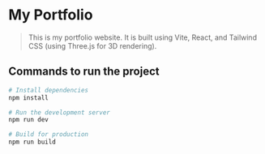 # My Portfolio

> This is my portfolio website. It is built using Vite, React, and Tailwind CSS (using Three.js for 3D rendering).



## Commands to run the project

```bash
# Install dependencies
npm install

# Run the development server
npm run dev

# Build for production
npm run build
```
